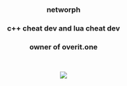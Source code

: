 <div align="center" >
<table width="100%">
  
### networph

### c++ cheat dev and lua cheat dev
### owner of overit.one

  
&nbsp;<p align="center">![](https://komarev.com/ghpvc/?username=your-github-username&abbreviated=true&color=BCF5EA)<br>

  <div align="center" >
